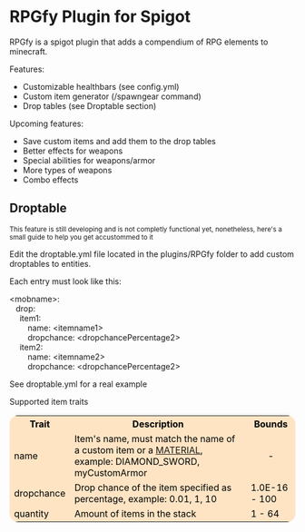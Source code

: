 # RPGfy Plugin for Spigot

RPGfy is a spigot plugin that adds a compendium of RPG elements to minecraft.

Features: 
* Customizable healthbars (see config.yml)
* Custom item generator (/spawngear command)
* Drop tables (see Droptable section)

Upcoming features:
* Save custom items and add them to the drop tables
* Better effects for weapons 
* Special abilities for weapons/armor
* More types of weapons
* Combo effects


## Droptable 
<small> This feature is still developing and is not
completly functional yet, nonetheless, 
here's a small guide to help you get accustommed to it</small>

Edit the droptable.yml file located in the plugins/RPGfy folder to
add custom droptables to entities.

Each entry must look like this: 

\<mobname>:<br>&ensp;
    drop:<br>&ensp;&ensp;
        item1:<br> &ensp;&ensp;&ensp;&ensp;
            name: \<itemname1><br>&ensp;&ensp;&ensp;&ensp;
            dropchance: \<dropchancePercentage2><br>&ensp;&ensp;
        item2:<br>&ensp;&ensp;&ensp;&ensp;
            name: \<itemname2><br>&ensp;&ensp;&ensp;&ensp;
            dropchance: \<dropchancePercentage2>

See droptable.yml for a real example

Supported item traits

<table style="color: black;border-radius: 15px; background-color: bisque">
    <tr>
        <th>Trait</th>
        <th>Description</th>
        <th>Bounds</th>
    </tr>
    <tr>
        <td>name</td>
        <td>Item's name, must match the name of a custom item
        or a <a href="https://hub.spigotmc.org/javadocs/bukkit/org/bukkit/Material.html">MATERIAL</a>, example: DIAMOND_SWORD, myCustomArmor</td>
        <td style="text-align: center;">-</td>
    </tr>
    <tr>
        <td>dropchance</td>
        <td>Drop chance of the item specified as percentage, example: 0.01, 1, 10</td>
        <td>1.0E-16 - 100</td>
    </tr>
    <tr>
        <td>quantity</td>
        <td>Amount of items in the stack</td>
        <td>1 - 64</td>
    </tr>
</table>

